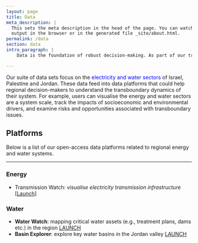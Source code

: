 ```yaml
---
layout: page
title: Data
meta_description: |
  This sets the meta description in the head of the page. You can watch the 
  output in the browser or in the generated file _site/about.html.
permalink: /data
section: data
intro_paragraph: |
    Data is the foundation of robust decision-making. As part of our transboundary work in Israel, Palestine and Jordan, we are collating data sets, building data platforms, and developing a suite of decision-models. 

---
```

Our suite of data sets focus on the <span style="color:blue">electricity and water sectors</span> of Israel, Palestine and Jordan. These data feed into data platforms that could help regional decision-makers to understand the transboundary dynamics of their system. For example, users can visualise the energy and water sectors are a system scale, track the impacts of socioeconomic and environmental drivers, and examine risks and opportunities associated with transboundary issues.

## Platforms
Below is a list of our open-access data platforms related to regional energy and water systems.

---

### Energy

 * Transmission Watch: *visualise electricity transmission infrastructure* [[Launch]]((https://prototype-omstbrm-webpage-osiris.netlify.app))

### Water

* **Water Watch**: mapping critical water assets (e.g., treatment plans, dams etc.) in the region [LAUNCH](https://prototype-omstbrm-webpage-osiris.netlify.app)
* **Basin Explorer**: explore key water basins in the Jordan valley [LAUNCH](https://prototype-omstbrm-webpage-osiris.netlify.app)

<!-- <div style="font-size:0;text-align:center;">

[<img
  src="../assets/img/uploads/sample_pic.png"
  alt="Infrastructure Systems"
  style="display: inline-block;"
  width="100" height="100">](themes/1-infrasystems/)
[<img
  src="../assets/img/uploads/sample_pic.png"
  alt="Energy Systems"
  style="display: inline-block;"
  width="100" height="100">](themes/2-energy/)
[<img
  src="../assets/img/uploads/sample_pic.png"
  alt="Transport Systems"
  style="display: inline-block;"
  width="100" height="100">](themes/3-transport/)

</div> -->